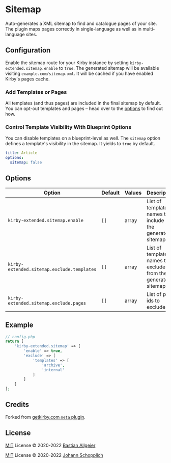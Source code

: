 # Sitemap

Auto-generates a XML sitemap to find and catalogue pages of your site. The plugin maps pages correctly in single-language as well as in multi-language sites.

## Configuration

Enable the sitemap route for your Kirby instance by setting `kirby-extended.sitemap.enable` to `true`. The generated sitemap will be available visiting `example.com/sitemap.xml`. It will be cached if you have enabled Kirby's pages cache.

### Add Templates or Pages

All templates (and thus pages) are included in the final sitemap by default. You can opt-out templates and pages – head over to the [options](#options) to find out how.

### Control Template Visibility With Blueprint Options

You can disable templates on a blueprint-level as well. The `sitemap` option defines a template's visibility in the sitemap. It yields to `true` by default.

```yaml
title: Article
options:
  sitemap: false
```

## Options

| Option                                     | Default | Values | Description                                                   |
| ------------------------------------------ | ------- | ------ | ------------------------------------------------------------- |
| `kirby-extended.sitemap.enable`            | `[]`    | array  | List of template names to include in the generated sitemap.   |
| `kirby-extended.sitemap.exclude.templates` | `[]`    | array  | List of template names to exclude from the generated sitemap. |
| `kirby-extended.sitemap.exclude.pages`     | `[]`    | array  | List of page ids to exclude.                                  |

## Example

```php
// config.php
return [
    'kirby-extended.sitemap' => [
        'enable' => true,
        'exclude' => [
            'templates' => [
                'archive',
                'internal'
            ]
        ]
    ]
];
```

## Credits

Forked from [getkirby.com `meta` plugin](https://github.com/getkirby/getkirby.com/tree/master/site/plugins/meta).

## License

[MIT](../LICENSE) License © 2020-2022 [Bastian Allgeier](https://github.com/getkirby)

[MIT](../LICENSE) License © 2020-2022 [Johann Schopplich](https://github.com/johannschopplich)
